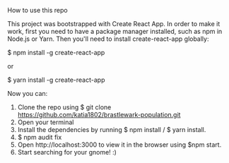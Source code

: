 
How to use this repo

This project was bootstrapped with Create React App. In order to make it work, first you need to have a package manager installed, such as npm in Node.js or Yarn. Then you'll need to install create-react-app globally:

$ npm install -g create-react-app

or

$ yarn install -g create-react-app

Now you can:

1) Clone the repo using 
$ git clone https://github.com/katia1802/brastlewark-population.git
2) Open your terminal
3) Install the dependencies by running $ npm install / $ yarn install.
5) $ npm audit fix 
6) Open http://localhost:3000 to view it in the browser using $npm start.
7) Start searching for your gnome! :)
